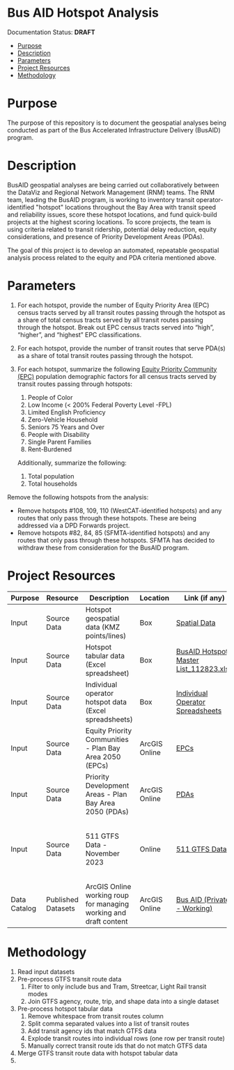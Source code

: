 # Bus AID Hotspot Analysis <!-- omit in toc -->

Documentation Status: **DRAFT**

- [Purpose](#purpose)
- [Description](#description)
- [Parameters](#parameters)
- [Project Resources](#project-resources)
- [Methodology](#methodology)

# Purpose
The purpose of this repository is to document the geospatial analyses being conducted as part of the Bus Accelerated Infrastructure Delivery (BusAID) program.  

# Description
BusAID geospatial analyses are being carried out collaboratively between the DataViz and Regional Network Management (RNM) teams. The RNM team, leading the BusAID program, is working to inventory transit operator-identified "hotspot" locations throughout the Bay Area with transit speed and reliability issues, score these hotspot locations, and fund quick-build projects at the highest scoring locations. To score projects, the team is using criteria related to transit ridership, potential delay reduction, equity considerations, and presence of Priority Development Areas (PDAs). 

The goal of this project is to develop an automated, repeatable geospatial analysis process related to the equity and PDA criteria mentioned above. 

# Parameters

1. For each hotspot, provide the number of Equity Priority Area (EPC) census tracts served by all transit routes passing through the hotspot as a share of total census tracts served by all transit routes passing through the hotspot. Break out EPC census tracts served into “high”, “higher”, and “highest” EPC classifications. 
2. For each hotspot, provide the number of transit routes that serve PDA(s) as a share of total transit routes passing through the hotspot.
3. For each hotspot, summarize the following [Equity Priority Community (EPC)](https://github.com/BayAreaMetro/Spatial-Analysis-Mapping-Projects/tree/master/Project-Documentation/Equity-Priority-Communities#summary-of-mtc-epc-demographic-factors--demographic-factor-definitions) population demographic factors for all census tracts served by transit routes passing through hotspots:
   1. People of Color
   2. Low Income (< 200% Federal Poverty Level -FPL)
   3. Limited English Proficiency
   4. Zero-Vehicle Household
   5. Seniors 75 Years and Over
   6. People with Disability	
   7. Single Parent Families	
   8. Rent-Burdened
   
   Additionally, summarize the following:
   1. Total population
   2. Total households

Remove the following hotspots from the analysis:
- Remove hotspots #108, 109, 110 (WestCAT-identified hotspots) and any routes that only pass through these hotspots. These are being addressed via a DPD Forwards project.
- Remove hotspots #82, 84, 85 (SFMTA-identified hotspots) and any routes that only pass through these hotspots. SFMTA has decided to withdraw these from consideration for the BusAID program.

# Project Resources

| Purpose | Resource | Description | Location | Link (if any) | Access | Notes |
|--------|-----------|-------------|----------|---------------|--------|-------|
| Input | Source Data | Hotspot geospatial data (KMZ points/lines) | Box | [Spatial Data](https://mtcdrive.box.com/s/sg1xnjo4vo9m6khs9cmum70r6yhndgbh) | Internal Only  | |
| Input | Source Data | Hotspot tabular data (Excel spreadsheet) | Box | [BusAID Hotspot Master List_112823.xlsx](https://mtcdrive.box.com/s/tyl4c2yinhtgp42kzfdqohcg5kzy1kwh) | Internal Only | |
| Input | Source Data | Individual operator hotspot data (Excel spreadsheets) | Box | [Individual Operator Spreadsheets](https://mtcdrive.box.com/s/a60zuajafmaisllxhi7unwbbnlh48qql) | Internal Only | |
| Input | Source Data | Equity Priority Communities - Plan Bay Area 2050 (EPCs) | ArcGIS Online | [EPCs](https://mtc.maps.arcgis.com/home/item.html?id=28a03a46fe9c4df0a29746d6f8c633c8) | Public | |
| Input | Source Data | Priority Development Areas - Plan Bay Area 2050 (PDAs) | ArcGIS Online | [PDAs](https://mtc.maps.arcgis.com/home/item.html?id=4df9cb38d77346a289252ced4ffa0ca0) | Public | |
| Input | Source Data | 511 GTFS Data - November 2023 | Online | [511 GTFS Data](https://511.org/open-data/transit) | Public | Data pulled from the historic feed for November 2023 |
| Data Catalog | Published Datasets | ArcGIS Online working roup for managing working and draft content | ArcGIS Online | [Bus AID (Private - Working)](https://mtc.maps.arcgis.com/home/group.html?id=0ebbbd31731f41558becf30d5a210752#overview) | Project Collaborators | |

# Methodology

   1. Read input datasets
   2. Pre-process GTFS transit route data
      1. Filter to only include bus and Tram, Streetcar, Light Rail transit modes
      2. Join GTFS agency, route, trip, and shape data into a single dataset
   3. Pre-process hotspot tabular data
      1. Remove whitespace from transit routes column
      2. Split comma separated values into a list of transit routes
      3. Add transit agency ids that match GTFS data
      4. Explode transit routes into individual rows (one row per transit route)
      5. Manually correct transit route ids that do not match GTFS data
   4. Merge GTFS transit route data with hotspot tabular data
   5. 